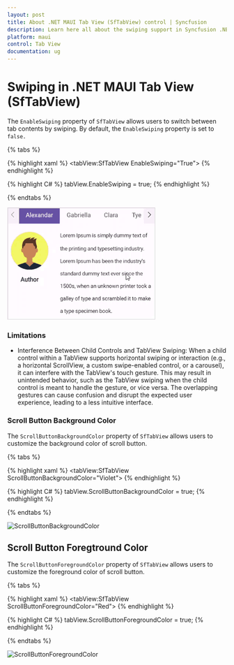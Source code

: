 ```yaml
---
layout: post
title: About .NET MAUI Tab View (SfTabView) control | Syncfusion
description: Learn here all about the swiping support in Syncfusion .NET MAUI Tab View (SfTabView) control and more.
platform: maui
control: Tab View
documentation: ug
---
```


# Swiping in .NET MAUI Tab View (SfTabView)

The `EnableSwiping` property of `SfTabView` allows users to switch between tab contents by swiping. By default, the `EnableSwiping` property is set to `false.`

{% tabs %}

{% highlight xaml %}
    <tabView:SfTabView EnableSwiping="True">
{% endhighlight %}

{% highlight C# %}
     tabView.EnableSwiping = true;
{% endhighlight %}

{% endtabs %}

![TabView EnableSwiping](images/tabview-swiping.gif)

### Limitations

* Interference Between Child Controls and TabView Swiping: When a child control within a TabView supports horizontal swiping or interaction (e.g., a horizontal ScrollView, a custom swipe-enabled control, or a carousel), it can interfere with the TabView's touch gesture. This may result in unintended behavior, such as the TabView swiping when the child control is meant to handle the gesture, or vice versa. The overlapping gestures can cause confusion and disrupt the expected user experience, leading to a less intuitive interface.

### Scroll Button Background Color

The `ScrollButtonBackgroundColor` property of `SfTabView` allows users to customize the background color of scroll button.

{% tabs %}

{% highlight xaml %}
    <tabView:SfTabView ScrollButtonBackgroundColor="Violet">
{% endhighlight %}

{% highlight C# %}
     tabView.ScrollButtonBackgroundColor = true;
{% endhighlight %}

{% endtabs %}

![ScrollButtonBackgroundColor](images\ScrollButtonBackgroundColor.png)

## Scroll Button Foregtround Color

The `ScrollButtonForegroundColor` property of `SfTabView` allows users to customize the foreground color of scroll button.

{% tabs %}

{% highlight xaml %}
    <tabView:SfTabView ScrollButtonForegroundColor="Red">
{% endhighlight %}

{% highlight C# %}
     tabView.ScrollButtonForegroundColor = true;
{% endhighlight %}

{% endtabs %}

![ScrollButtonForegroundColor](images\ScrollButtonForegroundColor.png)